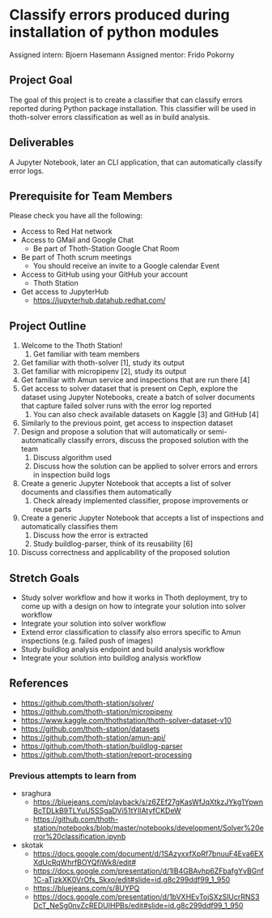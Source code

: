 # Classify errors produced during installation of python modules

Assigned intern: Bjoern Hasemann
Assigned mentor: Frido Pokorny

## Project Goal
The goal of this project is to create a classifier that can classify errors reported during Python package installation. This classifier will be used in thoth-solver errors classification as well as in build analysis.

## Deliverables
A Jupyter Notebook, later an CLI application, that can automatically classify error logs.

## Prerequisite for Team Members
Please check you have all the following:

* Access to Red Hat network
* Access to GMail and Google Chat
    * Be part of Thoth-Station Google Chat Room
* Be part of Thoth scrum meetings
    * You should receive an invite to a Google calendar Event
* Access to GitHub using your GitHub your account
    * Thoth Station
* Get access to JupyterHub
    * https://jupyterhub.datahub.redhat.com/

## Project Outline
1. Welcome to the Thoth Station!
    1. Get familiar with team members
2. Get  familiar with thoth-solver [1], study its output
3. Get familiar with micropipenv [2], study its output
4. Get familiar with Amun service and inspections that are run there [4]
5. Get access to solver dataset that is present on Ceph, explore the dataset using Jupyter Notebooks, create a batch of solver documents that capture failed solver runs with the error log reported
    1. You can also check available datasets on Kaggle [3] and GitHub [4]
6. Similarly to the previous point, get access to inspection dataset
7. Design and propose a solution that will automatically or semi-automatically classify errors, discuss the proposed solution with the team
    1. Discuss algorithm used
    2. Discuss how the solution can be applied to solver errors and errors in inspection build logs
8. Create a generic Jupyter Notebook that accepts a list of solver documents and classifies them automatically
    1. Check already implemented classifier, propose improvements or reuse parts
9. Create a generic Jupyter Notebook that accepts a list of inspections and automatically classifies them
    1. Discuss how the error is extracted
    2. Study buildlog-parser, think of its reusability [6]
10. Discuss correctness and applicability of the proposed solution

## Stretch Goals
* Study solver workflow and how it works in Thoth deployment, try to come up with a design on how to integrate your solution into solver workflow
* Integrate your solution into solver workflow
* Extend error classification to classify also errors specific to Amun inspections (e.g. failed push of images)
* Study buildlog analysis endpoint and build analysis workflow
* Integrate your solution into buildlog analysis workflow

## References
* https://github.com/thoth-station/solver/
* https://github.com/thoth-station/micropipenv
* https://www.kaggle.com/thothstation/thoth-solver-dataset-v10
* https://github.com/thoth-station/datasets
* https://github.com/thoth-station/amun-api/
* https://github.com/thoth-station/buildlog-parser
* https://github.com/thoth-station/report-processing

### Previous attempts to learn from
* sraghura
    * https://bluejeans.com/playback/s/z6ZEf27gKasWfJqXtkzJYkg1YpwnBcTDLkB9TLYuU5SSgaDVi51tYIlAtyfCKDeW
    * https://github.com/thoth-station/notebooks/blob/master/notebooks/development/Solver%20error%20classification.ipynb
* skotak
    * https://docs.google.com/document/d/1SAzyxxfXpRf7bnuuF4Eva6EXXdUcRqWhrfBOYQfiWk8/edit#
    * https://docs.google.com/presentation/d/1lB4GBAvhp6ZFbafgYvBGnf1C-aTjzkXK0VrOfs_Skxo/edit#slide=id.g8c299ddf99_1_950
    * https://bluejeans.com/s/8UYPQ
    * https://docs.google.com/presentation/d/1bVXHEvTojSXzSlUcrRNS3DcT_NeSg0nvZcREDUIHPBs/edit#slide=id.g8c299ddf99_1_950
